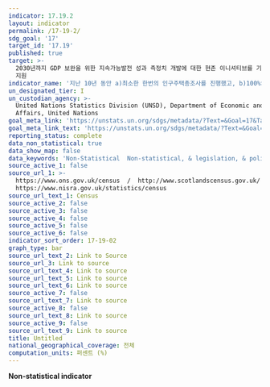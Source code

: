 ```yaml
---
indicator: 17.19.2
layout: indicator
permalink: /17-19-2/
sdg_goal: '17'
target_id: '17.19'
published: true
target: >-
  2030년까지 GDP 보완을 위한 지속가능발전 성과 측정치 개발에 대한 현존 이니셔티브를 기반으로 이를 발전시키고, 개도국의 통계역량구축을
  지원
indicator_name: '지난 10년 동안 a)최소한 한번의 인구주택총조사를 진행했고, b)100%의 출생등록과 80%의 사망등록을 달성한 국가의 비율'
un_designated_tier: I
un_custodian_agency: >-
  United Nations Statistics Division (UNSD), Department of Economic and Social
  Affairs, United Nations
goal_meta_link: 'https://unstats.un.org/sdgs/metadata/?Text=&Goal=17&Target=17.19'
goal_meta_link_text: 'https://unstats.un.org/sdgs/metadata/?Text=&Goal=17&Target=17.19'
reporting_status: complete
data_non_statistical: true
data_show_map: false
data_keywords: 'Non-Statistical  Non-statistical, & legislation, & policy'
source_active_1: false
source_url_1: >-
  https://www.ons.gov.uk/census  /  http://www.scotlandscensus.gov.uk/  / 
  https://www.nisra.gov.uk/statistics/census
source_url_text_1: Census
source_active_2: false
source_active_3: false
source_active_4: false
source_active_5: false
source_active_6: false
indicator_sort_order: 17-19-02
graph_type: bar
source_url_text_2: Link to Source
source_url_3: Link to source
source_url_text_4: Link to source
source_url_text_5: Link to source
source_url_text_6: Link to source
source_active_7: false
source_url_text_7: Link to source
source_active_8: false
source_url_text_8: Link to source
source_active_9: false
source_url_text_9: Link to source
title: Untitled
national_geographical_coverage: 전체
computation_units: 퍼센트 (%)
---
```

**Non-statistical indicator**
